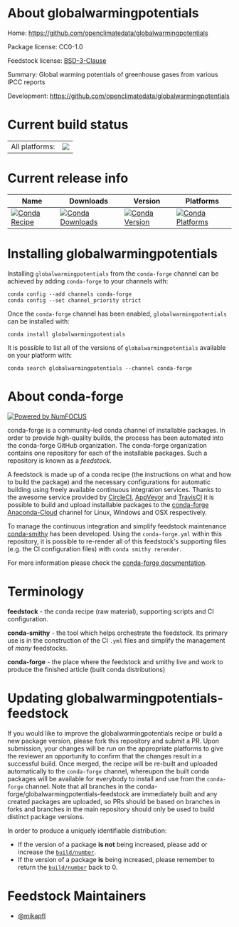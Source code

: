 About globalwarmingpotentials
=============================

Home: https://github.com/openclimatedata/globalwarmingpotentials

Package license: CC0-1.0

Feedstock license: [BSD-3-Clause](https://github.com/conda-forge/globalwarmingpotentials-feedstock/blob/master/LICENSE.txt)

Summary: Global warming potentials of greenhouse gases from various IPCC reports

Development: https://github.com/openclimatedata/globalwarmingpotentials

Current build status
====================


<table><tr><td>All platforms:</td>
    <td>
      <a href="https://dev.azure.com/conda-forge/feedstock-builds/_build/latest?definitionId=14802&branchName=master">
        <img src="https://dev.azure.com/conda-forge/feedstock-builds/_apis/build/status/globalwarmingpotentials-feedstock?branchName=master">
      </a>
    </td>
  </tr>
</table>

Current release info
====================

| Name | Downloads | Version | Platforms |
| --- | --- | --- | --- |
| [![Conda Recipe](https://img.shields.io/badge/recipe-globalwarmingpotentials-green.svg)](https://anaconda.org/conda-forge/globalwarmingpotentials) | [![Conda Downloads](https://img.shields.io/conda/dn/conda-forge/globalwarmingpotentials.svg)](https://anaconda.org/conda-forge/globalwarmingpotentials) | [![Conda Version](https://img.shields.io/conda/vn/conda-forge/globalwarmingpotentials.svg)](https://anaconda.org/conda-forge/globalwarmingpotentials) | [![Conda Platforms](https://img.shields.io/conda/pn/conda-forge/globalwarmingpotentials.svg)](https://anaconda.org/conda-forge/globalwarmingpotentials) |

Installing globalwarmingpotentials
==================================

Installing `globalwarmingpotentials` from the `conda-forge` channel can be achieved by adding `conda-forge` to your channels with:

```
conda config --add channels conda-forge
conda config --set channel_priority strict
```

Once the `conda-forge` channel has been enabled, `globalwarmingpotentials` can be installed with:

```
conda install globalwarmingpotentials
```

It is possible to list all of the versions of `globalwarmingpotentials` available on your platform with:

```
conda search globalwarmingpotentials --channel conda-forge
```


About conda-forge
=================

[![Powered by
NumFOCUS](https://img.shields.io/badge/powered%20by-NumFOCUS-orange.svg?style=flat&colorA=E1523D&colorB=007D8A)](https://numfocus.org)

conda-forge is a community-led conda channel of installable packages.
In order to provide high-quality builds, the process has been automated into the
conda-forge GitHub organization. The conda-forge organization contains one repository
for each of the installable packages. Such a repository is known as a *feedstock*.

A feedstock is made up of a conda recipe (the instructions on what and how to build
the package) and the necessary configurations for automatic building using freely
available continuous integration services. Thanks to the awesome service provided by
[CircleCI](https://circleci.com/), [AppVeyor](https://www.appveyor.com/)
and [TravisCI](https://travis-ci.com/) it is possible to build and upload installable
packages to the [conda-forge](https://anaconda.org/conda-forge)
[Anaconda-Cloud](https://anaconda.org/) channel for Linux, Windows and OSX respectively.

To manage the continuous integration and simplify feedstock maintenance
[conda-smithy](https://github.com/conda-forge/conda-smithy) has been developed.
Using the ``conda-forge.yml`` within this repository, it is possible to re-render all of
this feedstock's supporting files (e.g. the CI configuration files) with ``conda smithy rerender``.

For more information please check the [conda-forge documentation](https://conda-forge.org/docs/).

Terminology
===========

**feedstock** - the conda recipe (raw material), supporting scripts and CI configuration.

**conda-smithy** - the tool which helps orchestrate the feedstock.
                   Its primary use is in the construction of the CI ``.yml`` files
                   and simplify the management of *many* feedstocks.

**conda-forge** - the place where the feedstock and smithy live and work to
                  produce the finished article (built conda distributions)


Updating globalwarmingpotentials-feedstock
==========================================

If you would like to improve the globalwarmingpotentials recipe or build a new
package version, please fork this repository and submit a PR. Upon submission,
your changes will be run on the appropriate platforms to give the reviewer an
opportunity to confirm that the changes result in a successful build. Once
merged, the recipe will be re-built and uploaded automatically to the
`conda-forge` channel, whereupon the built conda packages will be available for
everybody to install and use from the `conda-forge` channel.
Note that all branches in the conda-forge/globalwarmingpotentials-feedstock are
immediately built and any created packages are uploaded, so PRs should be based
on branches in forks and branches in the main repository should only be used to
build distinct package versions.

In order to produce a uniquely identifiable distribution:
 * If the version of a package **is not** being increased, please add or increase
   the [``build/number``](https://docs.conda.io/projects/conda-build/en/latest/resources/define-metadata.html#build-number-and-string).
 * If the version of a package **is** being increased, please remember to return
   the [``build/number``](https://docs.conda.io/projects/conda-build/en/latest/resources/define-metadata.html#build-number-and-string)
   back to 0.

Feedstock Maintainers
=====================

* [@mikapfl](https://github.com/mikapfl/)

